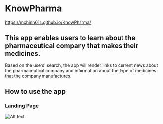 # KnowPharma

https://mchinn614.github.io/KnowPharma/

## This app enables users to learn about the pharmaceutical company that makes their medicines. 

Based on the users' search, the app will render links to current news about the pharmaceutical company and information about the type of  medicines that the company manufactures.

## How to use the app

### Landing Page

![Alt text](../images/LandingPage.jpg?raw=true "Optional Title")
